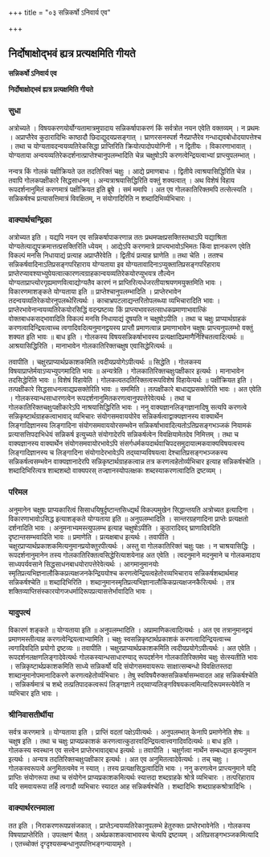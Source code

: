 +++
title = "०३ सन्निकर्षो ऽनिवार्य एव"

+++


## निर्दोषाक्षोद्भवं ह्यत्र प्रत्यक्षमिति गीयते

**सन्निकर्षो ऽनिवार्य एव**

**निर्दोषाक्षोद्भवं ह्यत्र प्रत्यक्षमिति गीयते**

### **सुधा**

अत्रोच्यते । विषयकरणयोर्योग्यतामात्रमुपादाय सन्निकर्षापाकरणं किं सर्वत्रोत नयन एवेति वक्तव्यम् । न प्रथमः । अप्राप्तैरेव कुठारादिभिः काष्ठादौ छिदाद्युदयप्रसङ्गात् । घ्राणरसनस्पर्श नैरप्राप्तैरेव गन्धाद्यवबोधोदयापत्तेश्च । तथा च योग्यतावदन्वयव्यतिरेकसिद्धा प्राप्तिरिति क्रियोत्पादोपयोगिनी । न द्वितीयः । विकारणाभावात् । योग्यताया अन्वयव्यतिरेकदर्शनात्प्राप्तेश्चानुपलम्भादिति चेन्न चक्षुषोऽपि करणत्वेन्द्रियत्वाभ्यां प्राप्त्युपलम्भात् ।

नन्वत्र किं गोलकं पक्षीक्रियते उत तदतिरिक्तं चक्षुः । आद्ये प्रमाणबाधः । द्वितीये त्वाश्रयासिद्धिरिति चेन्न । तवापि गोलकपक्षीकारे सिद्धसाधनम् । अन्यत्राश्रयासिद्धिरिति वक्तुं शक्यत्वात् । अथ विशेषं विहाय रूपदर्शनानुमितं करणमात्रं पक्षीक्रियत इति ब्रूषे । समं ममापि । अत एव गोलकातिरिक्तमपि तत्सेत्स्यति । सन्निकर्षश्च प्रत्यासत्तिमात्रं विवक्षितम्, न संयोगादिरिति न शब्दादिभिर्व्यभिचारः ।

### **वाक्यार्थचन्द्रिका**

अत्रोच्यत इति । यद्यपि नयन एव सन्निकर्षापाकरणान्न ततः प्रथमपक्षप्रसक्तिस्तथाऽपि यद्याश्रिता योग्यतेत्याद्युपक्रमात्तत्प्रसक्तिरिति ध्येयम् । आद्येऽपि करणमात्रे प्राप्त्यभावोऽभिमतः किंवा ज्ञानकरण एवेति विकल्पं मनसि निधायाद्यं प्रत्याह अप्राप्तैरेवेति । द्वितीयं प्रत्याह घ्राणेति ॥ तथा चेति । ततश्च सन्निकर्षवादिनाऽतिप्रसङ्गपरिहाराय योग्यताया इव योग्यतावादिनाऽप्युक्तातिप्रसङ्गपरिहाराय प्राप्तेरप्यावश्याभ्युपेयत्वात्कारणत्वग्राहकान्वयव्यतिरेकयोरप्युभयत्र तौल्येन योग्यताप्राप्त्योरगृह्यमाणवित्वाद्योग्यतैव कारणं न प्राप्तिरित्यर्धजरतीयाश्रयणमयुक्तमिति भावः । विकारणमाशङ्कते योग्यताया इति ॥ प्राप्तेश्चानुपलम्भादिति । प्राप्तेरभावेन तदन्वयव्यतिरेकयोरनुपलब्धेरित्यर्थः । काचाभ्रपटलाद्यन्तरितोपलब्ध्या व्यभिचारादिति भावः । प्राप्तेरभावेनान्वयव्यतिरेकयोरसिद्धिं वदन्प्रष्टव्यः किं प्राप्त्यभावस्तत्साधकप्रमाणाभावात्किं वोक्तबाधकसद्भावादिति विकल्पं मनसि निधायाद्यं दूषयति न चक्षुषोऽपीति । तथा च चक्षुः प्राप्यार्थग्राहकं करणत्वादिन्द्रियत्वाच्च त्वगादिवदित्यनुमानद्वयस्य प्राप्तौ प्रमाणत्वान्न प्रमाणाभावेन चक्षुषः प्राप्त्यनुपलम्भो वक्तुं शक्यत इति भावः ॥ बाध इति । गोलकस्य विषयसन्निकर्षाभावस्य प्रत्यक्षादिप्रमाणैर्निश्चितत्वादित्यर्थः ॥ आश्रयासिद्धिरिति । मानाभावेन गोलकातिरिक्तचक्षुष एवासिद्धेरित्यर्थः ॥

तवापीति । चक्षुरप्राप्यार्थप्रकाशकमिति त्वदीयप्रयोगेऽपीत्यर्थः ॥ सिद्धेति । गोलकस्य विषयाप्राप्तेर्मयाऽप्यभ्युपगमादिति भावः ॥ अन्यत्रेति । गोलकातिरिक्तचक्षुःपक्षीकार इत्यर्थः । मानाभावेन तदसिद्धेरिति भावः ॥ विशेषं विहायेति । गोलकत्वतदतिरिक्तत्वरूपविशेषं विहायेत्यर्थः ॥ पक्षीक्रियत इति । तत्पक्षीकारे सिद्धसाधनत्वाद्यप्रसक्तेरिति भावः ॥ सममिति । तत्पक्षीकारे बाधाद्यप्रसक्तेरिति भावः । अत एवेति । गोलकस्यान्धसाधारणत्वेन रूपदर्शनानुमितकरणत्वानुपपत्तेरेवेत्यर्थः । तथा च गोलकातिरिक्तचक्षुःपक्षीकारेऽपि नाश्रयासिद्धिरिति भावः । ननु वाक्यज्ञानलिङ्गज्ञानादिषु सत्यपि करणत्वे सन्निकृष्टार्थग्राहकत्वाभावाद् व्यभिचारः संयोगसमवाययोरेव सन्निकर्षत्वाद्वाक्यज्ञानस्य वाक्यार्थेन लिङ्गादिज्ञानस्य लिङ्गादिना संयोगसमवाययोरसम्भवेन सन्निकर्षाभावादित्यतोऽतिप्रसङ्गभञ्जकं नियामकं प्रत्यासत्तिपदाभिधेयं सन्निकर्ष इत्युच्यते संयोगादेरपि सन्निकर्षत्वेन विवक्षियामेतदेव निमित्तम् । तथा च वाक्यज्ञानस्य वाक्यार्थेन संयोगसमवायोरभावेऽपि संसर्गधर्मकपदार्थवाचिपदसमुदायात्मकवाक्यविषयत्वस्य लिङ्गादिज्ञानस्य च लिङ्गादिना संयोगादेरभावेऽपि तद्य्वाप्यविषयत्वा देश्चातिप्रसङ्गभञ्जकस्य सन्निकर्षत्वसम्भवेन वाक्यज्ञानादेरपि सन्निकृष्टार्थग्राहकत्वान्न तत्र करणत्वहेतोर्व्यभिचार इत्याह सन्निकर्षश्चेति । शब्दादिभिरित्यत्र शाब्दशब्दो वाक्यपरस् तज्ज्ञानस्योपलक्षकः शब्दस्याकरणत्वादिति द्रष्टव्यम् ।

### **परिमल** 

अनुमानेन चक्षुषः प्राप्यकारित्वं सिसाधयिषुर्दृष्टान्तसिध्द्यर्थं विकल्पमुखेन सिद्धान्तयति अत्रोच्यत इत्यादिना । विकारणाभावोऽसिद्ध इत्याशङ्कते योग्यताया इति ॥ अनुपलम्भादिति । सान्तरग्रहणादिना प्राप्तेः प्रत्यक्षतो दर्शनादिति भावः । अनुमनाभ्यमस्त्युपलम्भ इत्याह चक्षुषोऽपीति । कुठारादिवद् घ्राणादिवदिति दृष्टान्तसम्भवादिति भावः ॥ प्रमाणेति । प्रत्यक्षबाध इत्यर्थः । तवापीति । चक्षुरप्राप्यार्थप्रकाशकमित्यनुमानप्रयोक्तुरपीत्यर्थः । अस्तु वा गोलकातिरिक्तं चक्षुः पक्षः । न चाश्रयासिद्धिः । रूपदर्शनानुमानेन तस्य गोलकातिरिक्तत्वसिद्धेरित्याशयेनाह अत एवेति । त्वदनुमाने मदनुमाने च गोलकमादाय साध्यपर्यवसाने सिद्धसाधनबाधयोरापत्तेरेवेत्यर्थः । आगमानुमानयोः स्मृतिप्रत्यभिज्ञनालौकिकप्रत्यक्षजनकेन्द्रिययोश्च करणत्वेन्द्रियत्वहेतोरव्यभिचाराय सन्निकर्षशब्दार्थमाह सन्निकर्षश्चेति ॥ शब्दादिभिरिति । शब्दानुमानस्मृतिप्रत्यभिज्ञानालौकिकप्रत्यक्षजनकैरित्यर्थः । तत्र शक्तिव्याप्तिसंस्कारयोगजधर्मादिरूपप्रत्यासत्तेर्भावादिति भावः ।

### **यादुपत्यं**

विकारणं शङ्कते ॥ योग्यताया इति ॥ अनुपलम्भादिति । अप्रामाणिकत्वादित्यर्थः । अत एव तत्रानुमानद्वयं प्रमाणमस्तीत्याह करणत्वेन्द्रियत्वाभ्यामिति । चक्षुः स्वसन्निकृष्टार्थप्रकाशकं करणत्वादिन्द्रियत्वाच्च त्वगादिवदिति प्रयोगो द्रष्टव्यः ॥ तवापीति । चक्षुरप्राप्यार्थप्रकाशकमिति त्वदीयप्रयोगेऽपीत्यर्थः । अत एवेति । रूपदर्शनलक्षणलिङ्गादेवेत्यर्थः गोलकस्यान्धसाधारण्याद् रूपदर्शनेन गोलकातिरिक्तमेव चक्षुः सेत्स्यतीति भावः । सन्निकृष्टार्थप्रकाशकमिति साध्ये सन्निकर्षो यदि संयोगसमवायरूपः साक्षात्सम्बन्धो विवक्षितस्तदा शाब्दानुमानोपमानादिकरणे करणत्वहेतोर्व्यभिचारः । तेषु स्वविषयैरुक्तसन्निकर्षासम्भवादत आह सन्निकर्षश्चेति । सन्निकर्षमात्रं च शब्दे तत्प्रतिपादकत्वरूपं लिङ्गज्ञाने तद्य्वाप्यलिङ्गविषयकत्वमित्यादिरूपमस्त्येवेति न व्यभिचार इति भावः ।

### **श्रीनिवासतीर्थीया**

सर्वत्र करणमात्रे ॥ योग्यताया इति । प्राप्तिं वदतां पक्षेऽपीत्यर्थः । अनुपलम्भात् केनापि प्रमाणेनेति शेषः ॥ चक्षुष इति । तथा च चक्षुः प्राप्यप्रकाशकं करणत्वात्कुठारवदिन्द्रियत्वात्त्वगादिवदित्यर्थः ॥ बाध इति । गोलकस्य स्वस्थान एव सत्त्वेन प्राप्तेरभावाद्बाध इत्यर्थः ॥ तवापीति । चक्षुर्गत्वा नार्थेन सम्बध्द्यत इत्यनुमान इत्यर्थः । अन्यत्र तदतिरिक्तचक्षुःपक्षीकार इत्यर्थः । अत एव अनुमितत्वादेवेत्यर्थः । तच् चक्षुः । गोलकस्वरूपत्वे अनुमितत्वमेव न स्यात् । तस्य प्रत्यक्षसिद्धत्वादिति भावः । ननु करणत्वेन प्राप्त्यनुमाने यदि प्राप्तिः संयोगरूपा तथा च संयोगेन प्राप्यप्रकाशकमित्यर्थः स्यात्तदा शब्दग्राहके श्रोत्रे व्यभिचारः । तत्परिहाराय यदि समवायरूपा तर्हि त्वगादौ व्यभिचारः स्यादत आह सन्निकर्षश्चेति । शब्दादिभिः शब्दग्राहकश्रोत्रादिभिः ।

### **वाक्यार्थरत्नमाला**

तत इति । निराकरणरूपप्रसंजकात् । प्राप्तेऽन्वयव्यतिरेकानुपलम्भे हेतुरुक्तः प्राप्तेरभावेनेति । गोलकस्य विषयाप्राप्तेरिति । उपलक्षणं चैतत् । अर्थप्रकाशकत्वाभावस्य चेत्यपि द्रष्टव्यम् । अतिप्रसङ्गभञ्जकमित्यादि । एतच्चोक्तं दृग्दृश्यसम्बन्धानुपपत्तिभङ्गन्यायामृते ।





